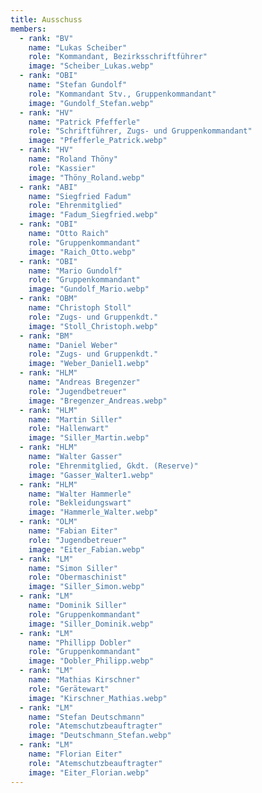 ```yaml
---
title: Ausschuss
members:
  - rank: "BV"
    name: "Lukas Scheiber"
    role: "Kommandant, Bezirksschriftführer"
    image: "Scheiber_Lukas.webp"
  - rank: "OBI"
    name: "Stefan Gundolf"
    role: "Kommandant Stv., Gruppenkommandant"
    image: "Gundolf_Stefan.webp"
  - rank: "HV"
    name: "Patrick Pfefferle"
    role: "Schriftführer, Zugs- und Gruppenkommandant"
    image: "Pfefferle_Patrick.webp"
  - rank: "HV"
    name: "Roland Thöny"
    role: "Kassier"
    image: "Thöny_Roland.webp"
  - rank: "ABI"
    name: "Siegfried Fadum"
    role: "Ehrenmitglied"
    image: "Fadum_Siegfried.webp"
  - rank: "OBI"
    name: "Otto Raich"
    role: "Gruppenkommandant"
    image: "Raich_Otto.webp"
  - rank: "OBI"
    name: "Mario Gundolf"
    role: "Gruppenkommandant"
    image: "Gundolf_Mario.webp"
  - rank: "OBM"
    name: "Christoph Stoll"
    role: "Zugs- und Gruppenkdt."
    image: "Stoll_Christoph.webp"
  - rank: "BM"
    name: "Daniel Weber"
    role: "Zugs- und Gruppenkdt."
    image: "Weber_Daniel1.webp"
  - rank: "HLM"
    name: "Andreas Bregenzer"
    role: "Jugendbetreuer"
    image: "Bregenzer_Andreas.webp"
  - rank: "HLM"
    name: "Martin Siller"
    role: "Hallenwart"
    image: "Siller_Martin.webp"
  - rank: "HLM"
    name: "Walter Gasser"
    role: "Ehrenmitglied, Gkdt. (Reserve)"
    image: "Gasser_Walter1.webp"
  - rank: "HLM"
    name: "Walter Hammerle"
    role: "Bekleidungswart"
    image: "Hammerle_Walter.webp"
  - rank: "OLM"
    name: "Fabian Eiter"
    role: "Jugendbetreuer"
    image: "Eiter_Fabian.webp"
  - rank: "LM"
    name: "Simon Siller"
    role: "Obermaschinist"
    image: "Siller_Simon.webp"
  - rank: "LM"
    name: "Dominik Siller"
    role: "Gruppenkommandant"
    image: "Siller_Dominik.webp"
  - rank: "LM"
    name: "Phillipp Dobler"
    role: "Gruppenkommandant"
    image: "Dobler_Philipp.webp"
  - rank: "LM"
    name: "Mathias Kirschner"
    role: "Gerätewart"
    image: "Kirschner_Mathias.webp"
  - rank: "LM"
    name: "Stefan Deutschmann"
    role: "Atemschutzbeauftragter"
    image: "Deutschmann_Stefan.webp"
  - rank: "LM"
    name: "Florian Eiter"
    role: "Atemschutzbeauftragter"
    image: "Eiter_Florian.webp"
---
```

